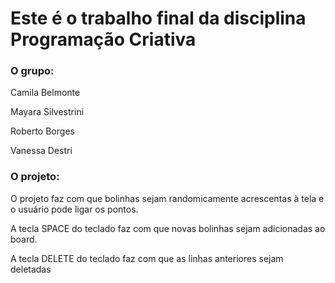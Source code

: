 <h1>Este é o trabalho final da disciplina Programação Criativa</h1>

<h3>O grupo:</h3>

Camila Belmonte

Mayara Silvestrini

Roberto Borges

Vanessa Destri

<h3>O projeto:</h3>

O projeto faz com que bolinhas sejam randomicamente acrescentas à tela e o usuário pode ligar os pontos.

A tecla SPACE do teclado faz com que novas bolinhas sejam adicionadas ao board.

A tecla DELETE do teclado faz com que as linhas anteriores sejam deletadas

